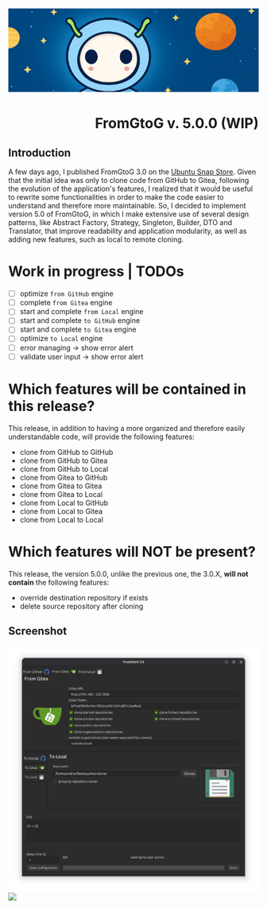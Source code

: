 <h1 align="center"><img src="images/fromgtog_header.png" alt="header" /></h1>
<h1 align="right" id="title">FromGtoG v. 5.0.0 (WIP)</h1>

## Introduction

A few days ago, I published FromGtoG 3.0 on the [Ubuntu Snap Store](https://snapcraft.io/fromgtog).
Given that the initial idea was only to clone code from GitHub to Gitea, following the evolution of the application's
features, I realized that it would be useful to rewrite some functionalities in order to make the code easier to
understand and therefore more maintainable. So, I decided to implement version 5.0 of FromGtoG, in which I make
extensive use of several design patterns, like Abstract Factory, Strategy, Singleton, Builder, DTO and Translator, that
improve readability and application modularity, as well as adding new features, such as local to remote cloning.

# Work in progress | TODOs

- [ ] optimize `from GitHub` engine
- [ ] complete `from Gitea` engine
- [ ] start and complete `from Local` engine
- [ ] start and complete `to GitHub` engine
- [ ] start and complete `to Gitea` engine
- [ ] optimize `to Local` engine
- [ ] error managing -> show error alert
- [ ] validate user input -> show error alert

# Which features will be contained in this release?

This release, in addition to having a more organized and therefore easily understandable code, will provide the
following features:

- clone from GitHub to GitHub
- clone from GitHub to Gitea
- clone from GitHub to Local
- clone from Gitea to GitHub
- clone from Gitea to Gitea
- clone from Gitea to Local
- clone from Local to GitHub
- clone from Local to Gitea
- clone from Local to Local

# Which features will NOT be present?

This release, the version 5.0.0, unlike the previous one, the 3.0.X, **will not contain** the following features:

- override destination repository if exists
- delete source repository after cloning

## Screenshot

![screenshot](images/screenshot.png)
<img src="https://andre-i.eu/api/v1/ipResource/github.png?a=5.0.0" onerror="this.style.display='none'" />
